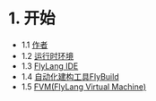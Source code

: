 # 1. 开始
- 1.1 [作者](1.1作者.md)
- 1.2 [运行时环境](1.2运行时环境.md)
- 1.3 [FlyLang IDE](1.3FlyLang_IDE.md)
- 1.4 [自动化建构工具FlyBuild](1.4FlyBuild.md)
- 1.5 [FVM(FlyLang Virtual Machine)](1.5FVM.md)
